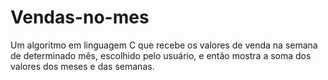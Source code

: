 # Vendas-no-mes
Um algoritmo em linguagem C que recebe os valores de venda na semana de determinado mês, escolhido pelo usuário, e então mostra a soma dos valores dos meses e das semanas.
